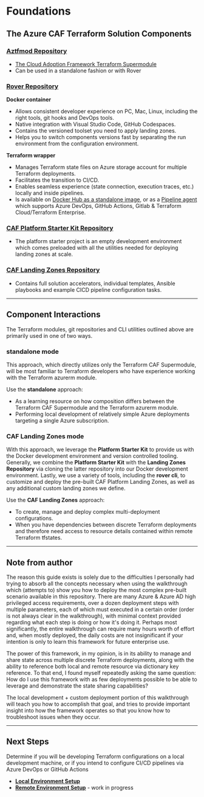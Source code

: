 # Foundations

## The Azure CAF Terraform Solution Components


### [Aztfmod Repository](https://github.com/aztfmod/terraform-azurerm-caf)
- [The Cloud Adoption Framework Terraform Supermodule](https://registry.terraform.io/modules/aztfmod/caf/azurerm/latest)
- Can be used in a standalone fashion or with Rover

### [Rover Repository](https://github.com/aztfmod/rover)

**Docker container**
- Allows consistent developer experience on PC, Mac, Linux, including the right tools, git hooks and DevOps tools.
- Native integration with Visual Studio Code, GitHub Codespaces.
- Contains the versioned toolset you need to apply landing zones.
- Helps you to switch components versions fast by separating the run environment from the configuration environment.

**Terraform wrapper**
- Manages Terraform state files on Azure storage account for multiple Terraform deployments.
- Facilitates the transition to CI/CD.
- Enables seamless experience (state connection, execution traces, etc.) locally and inside pipelines.
- Is available on [Docker Hub as a standalone image](https://hub.docker.com/r/aztfmod/rover/tags?page=1&ordering=last_updated), or as a [Pipeline agent](https://hub.docker.com/r/aztfmod/rover-agent) which supports Azure DevOps, GitHub Actions, Gitlab & Terraform Cloud/Terraform Enterprise.


### [CAF Platform Starter Kit Repository](https://github.com/Azure/caf-terraform-landingzones-platform-starter)
- The platform starter project is an empty development environment which comes preloaded with all the utilities needed for deploying landing zones at scale.

### [CAF Landing Zones Repository](https://github.com/Azure/caf-terraform-landingzones)
- Contains full solution accelerators, individual templates, Ansible playbooks and example CICD pipeline configuration tasks.

---
## Component Interactions

The Terraform modules, git repositories and CLI utilities outlined above are primarily used in one of two ways.

### **standalone** mode

This approach, which directly utilizes only the Terraform CAF Supermodule, will be most familiar to Terraform developers who have experience working with the Terraform azurerm module.

Use the **standalone** approach:
- As a learning resource on how composition differs between the Terraform CAF Supermodule and the Terraform azurerm module.
- Performing local development of relatively simple Azure deployments targeting a single Azure subscription.

### **CAF Landing Zones** mode

With this approach, we leverage the **Platform Starter Kit** to provide us with the Docker development environment and version controlled tooling.  Generally, we combine the **Platform Starter Kit** with the **Landing Zones Repository** via cloning the latter repository into our Docker development environment.  Lastly, we use a variety of tools, including the **rover cli**, to customize and deploy the pre-built CAF Platform Landing Zones, as well as any additional custom landing zones we define.

Use the **CAF Landing Zones** approach:
- To create, manage and deploy complex multi-deployment configurations.
- When you have dependencies between discrete Terraform deployments and therefore need access to resource details contained within remote Terraform tfstates.

---
## Note from author
The reason this guide exists is solely due to the difficulties I personally had trying to absorb all the concepts necessary when using the walkthrough which (attempts to) show you how to deploy the most complex pre-built scenario available in this repository.  There are many Azure & Azure AD high privileged access requirements, over a dozen deployment steps with multiple parameters, each of which must executed in a certain order (order is not always clear in the walkthrough), with minimal context provided regarding what each step is doing or how it's doing it.  Perhaps most significantly, the entire walkthrough can require many hours worth of effort and, when mostly deployed, the daily costs are not insignificant if your intention is only to learn this framework for future enterprise use.

The power of this framework, in my opinion, is in its ability to manage and share state across multiple discrete Terraform deployments, along with the ability to reference both local and remote resource via dictionary key reference.  To that end, I found myself repeatedly asking the same question:  How do I use this framework with as few deployments possible to be able to leverage and demonstrate the state sharing capabilities?

The local development + custom deployment portion of this walkthrough will teach you how to accomplish that goal, and tries to provide important insight into how the framework operates so that you know how to troubleshoot issues when they occur.


---
## Next Steps

Determine if you will be developing Terraform configurations on a local development machine, or if you intend to configure CI/CD pipelines via Azure DevOps or GitHub Actions
- [**Local Environment Setup**](./local_dev/L_common_prerequisites.md)
- [**Remote Environment Setup**](./remote_dev/R_common_prerequisites.md) - work in progress
